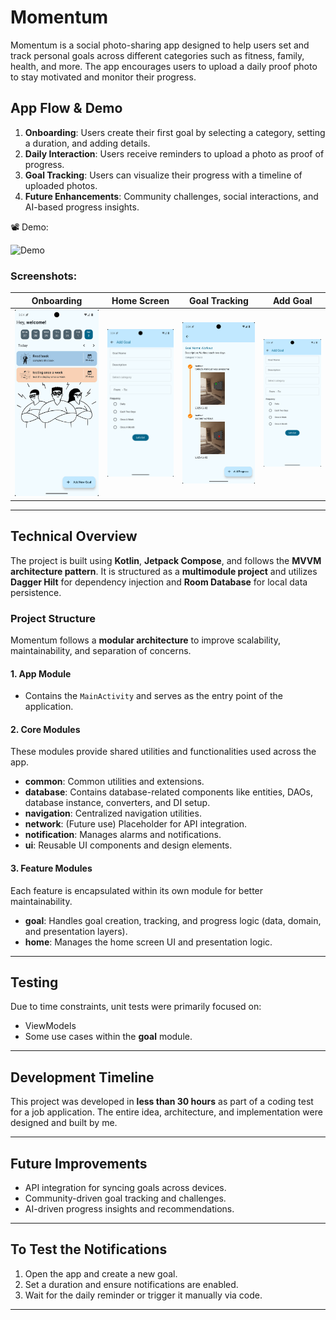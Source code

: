 # Momentum

Momentum is a social photo-sharing app designed to help users set and track personal goals across different categories such as fitness, family, health, and more. The app encourages users to upload a daily proof photo to stay motivated and monitor their progress.

## App Flow & Demo

1. **Onboarding**: Users create their first goal by selecting a category, setting a duration, and adding details.
2. **Daily Interaction**: Users receive reminders to upload a photo as proof of progress.
3. **Goal Tracking**: Users can visualize their progress with a timeline of uploaded photos.
4. **Future Enhancements**: Community challenges, social interactions, and AI-based progress insights.

📽️ Demo:

![Demo](screenshots/demo.gif)

### Screenshots:

| Onboarding  | Home Screen | Goal Tracking | Add Goal |
|-------------|------------|---------------|----------|
| ![Onboarding](screenshots/Screenshot_1738505061.png) | ![Home](screenshots/Screenshot_1738505064.png) | ![Goal Tracking](screenshots/Screenshot_1738505076.png) | ![Goal Tracking](screenshots/Screenshot_1738505064.png) |

---

## Technical Overview

The project is built using **Kotlin**, **Jetpack Compose**, and follows the **MVVM architecture pattern**. It is structured as a **multimodule project** and utilizes **Dagger Hilt** for dependency injection and **Room Database** for local data persistence.

### **Project Structure**

Momentum follows a **modular architecture** to improve scalability, maintainability, and separation of concerns.

#### **1. App Module**
- Contains the `MainActivity` and serves as the entry point of the application.

#### **2. Core Modules**
These modules provide shared utilities and functionalities used across the app.
- **common**: Common utilities and extensions.
- **database**: Contains database-related components like entities, DAOs, database instance, converters, and DI setup.
- **navigation**: Centralized navigation utilities.
- **network**: (Future use) Placeholder for API integration.
- **notification**: Manages alarms and notifications.
- **ui**: Reusable UI components and design elements.

#### **3. Feature Modules**
Each feature is encapsulated within its own module for better maintainability.
- **goal**: Handles goal creation, tracking, and progress logic (data, domain, and presentation layers).
- **home**: Manages the home screen UI and presentation logic.

---

## **Testing**
Due to time constraints, unit tests were primarily focused on:
- ViewModels
- Some use cases within the **goal** module.

---

## **Development Timeline**
This project was developed in **less than 30 hours** as part of a coding test for a job application. The entire idea, architecture, and implementation were designed and built by me.

---

## **Future Improvements**
- API integration for syncing goals across devices.
- Community-driven goal tracking and challenges.
- AI-driven progress insights and recommendations.

---

## **To Test the Notifications**
1. Open the app and create a new goal.
2. Set a duration and ensure notifications are enabled.
3. Wait for the daily reminder or trigger it manually via code. 

---
